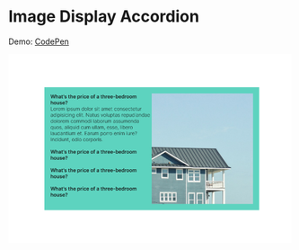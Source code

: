 # Image Display Accordion

Demo: [CodePen](https://codepen.io/nslcoder/full/VwRwVwv)

![Image Display Accordion](https://github.com/nslcoder/ui-pieces-js/blob/main/screenshots/image-display-accordion.png)
